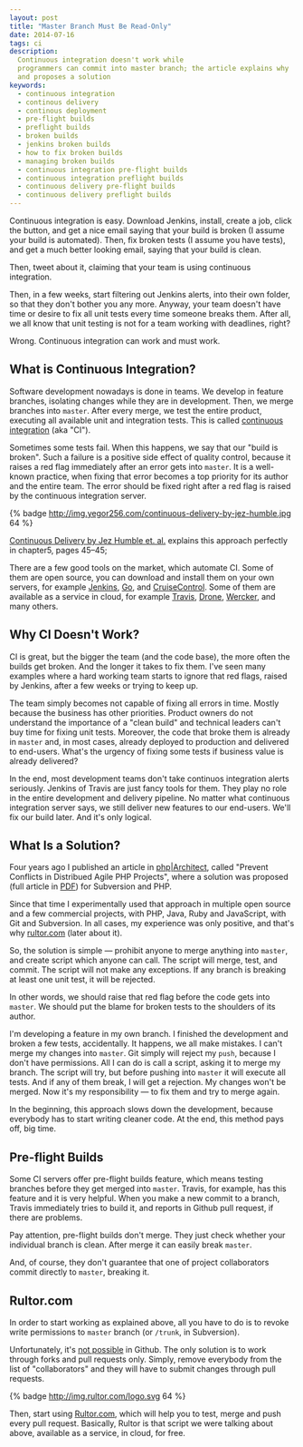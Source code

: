 ```yaml
---
layout: post
title: "Master Branch Must Be Read-Only"
date: 2014-07-16
tags: ci
description:
  Continuous integration doesn't work while
  programmers can commit into master branch; the article explains why
  and proposes a solution
keywords:
  - continuous integration
  - continous delivery
  - continous deployment
  - pre-flight builds
  - preflight builds
  - broken builds
  - jenkins broken builds
  - how to fix broken builds
  - managing broken builds
  - continuous integration pre-flight builds
  - continuous integration preflight builds
  - continuous delivery pre-flight builds
  - continuous delivery preflight builds
---
```


Continuous integration is easy. Download Jenkins, install, create
a job, click the button, and get a nice email saying that your build
is broken (I assume your build is automated). Then, fix broken tests
(I assume you have tests), and get a much better looking email,
saying that your build is clean.

Then, tweet about it, claiming that your team is using continuous
integration.

Then, in a few weeks, start filtering out Jenkins alerts, into their own
folder, so that they don't bother you any more. Anyway, your team doesn't have
time or desire to fix all unit tests every time someone breaks them.
After all, we all know that unit testing is not for a team working with deadlines, right?

Wrong. Continuous integration can work and must work.

<!--more-->

## What is Continuous Integration?

Software development nowadays is done in teams. We develop in feature branches,
isolating changes while they are in development. Then, we merge branches into
`master`. After every merge, we
test the entire product, executing all available unit and integration tests.
This is called
[continuous integration](https://en.wikipedia.org/wiki/Continuous_integration) (aka "CI").

Sometimes some tests fail.
When this happens, we say that our "build is broken".
Such a failure is a positive side effect of quality control,
because it raises a red flag immediately after an error gets into `master`.
It is a well-known practice, when fixing that error becomes a top
priority for its author and the entire team. The error should be fixed right after
a red flag is raised by the continuous integration server.

{% badge http://img.yegor256.com/continuous-delivery-by-jez-humble.jpg 64 %}

[Continuous Delivery by Jez Humble et. al.](http://www.amazon.com/gp/product/0321601912/ref=as_li_tl?ie=UTF8&camp=1789&creative=390957&creativeASIN=0321601912&linkCode=as2&tag=yegor256com-20&linkId=GKWBKGZUJGJLFMHE)
explains this approach perfectly in chapter5, pages 45&ndash;45;

There are a few good tools on the market, which automate CI.
Some of them are open source, you can download and install them on your
own servers, for example
[Jenkins](http://www.jenkins-ci.org),
[Go](http://www.thoughtworks.com/products/go-continuous-delivery), and
[CruiseControl](http://cruisecontrol.sourceforge.net/). Some of them
are available as a service in cloud, for example
[Travis](http://www.travis-ci.org),
[Drone](http://www.drone.io),
[Wercker](http://wercker.com/), and many others.

## Why CI Doesn't Work?

CI is great, but the bigger the team (and the code base),
the more often the builds get broken. And the longer it takes to fix them. I've
seen many examples where a hard working team starts
to ignore that red flags, raised by Jenkins, after a few weeks
or trying to keep up.

The team simply becomes not capable of fixing all errors in time.
Mostly because the business has other priorities. Product owners
do not understand the importance of a "clean build" and technical leaders
can't buy time for fixing unit tests. Moreover, the code that broke them
is already in `master` and, in most cases, already deployed to production
and delivered to end-users. What's the urgency of fixing some tests
if business value is already delivered?

In the end, most development teams don't take continuos integration alerts
seriously. Jenkins of Travis are just fancy tools for them. They play no
role in the entire development and delivery pipeline. No matter what
continuous integration server says, we still deliver new features
to our end-users. We'll fix our build later. And it's only logical.

## What Is a Solution?

Four years ago I published an article in [php|Architect](http://www.phparch.com/magazine/2010-2/august/),
called "Prevent Conflicts in Distribued Agile PHP Projects",
where a solution was proposed
(full article in [PDF](http://img.rultor.com/guard-article.pdf)) for Subversion and PHP.

Since that time I experimentally used
that approach in multiple open source and a few commercial projects,
with PHP, Java, Ruby and JavaScript, with Git and Subversion.
In all cases, my experience was only positive, and that's why
[rultor.com](http://www.rultor.com) (later about it).

So, the solution is simple &mdash; prohibit anyone to merge anything into `master`,
and create script which anyone can call. The script will merge, test, and commit.
The script will not make any exceptions. If any branch is breaking at least
one unit test, it will be rejected.

In other words, we should raise that red flag before the code gets
into `master`. We should put the blame for broken tests to the
shoulders of its author.

I'm developing a feature in my own branch. I finished the development
and broken a few tests, accidentally. It happens, we all make mistakes.
I can't merge my changes into `master`. Git simply will reject my
`push`, because I don't have permissions. All I can do is call a script,
asking it to merge my branch. The script will try, but before pushing
into `master` it will execute all tests. And if any of them break, I will
get a rejection. My changes won't be merged. Now it's my responsibility &mdash;
to fix them and try to merge again.

In the beginning, this approach slows down the development, because
everybody has to start writing cleaner code. At the end, this method
pays off, big time.

## Pre-flight Builds

Some CI servers offer pre-flight builds feature, which means
testing branches before they get merged into `master`. Travis, for example,
has this feature and it is very helpful. When you make a new commit
to a branch, Travis immediately tries to build it, and reports
in Github pull request, if there are problems.

Pay attention, pre-flight builds don't merge. They just check whether
your individual branch is clean. After merge it can easily break `master`.

And, of course, they don't guarantee that one of project collaborators
commit directly to `master`, breaking it.

## Rultor.com

In order to start working as explained above, all you have to do
is to revoke write permissions to `master` branch (or `/trunk`, in Subversion).

Unfortunately, it's [not possible](http://stackoverflow.com/questions/10381672) in Github.
The only solution is to work through forks and pull requests only. Simply,
remove everybody from the list of "collaborators" and they will have to
submit changes through pull requests.

{% badge http://img.rultor.com/logo.svg 64 %}

Then, start using [Rultor.com](http://www.rultor.com),
which will help you to test, merge and push
every pull request. Basically, Rultor is that script we were talking about above,
available as a service, in cloud, for free.

